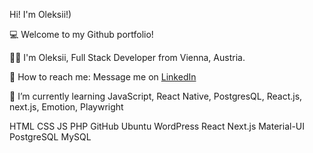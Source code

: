 <!-- BLOG-POST-LIST:START -->
Hi! I'm Oleksii!)

💻 Welcome to my Github portfolio!

👨‍💼 I'm Oleksii, Full Stack Developer from Vienna, Austria.

📧 How to reach me: Message me on <a href="https://www.linkedin.com/in/alexey-piltenko/" rel="nofollow">LinkedIn</a>

🚀 I’m currently learning JavaScript, React Native, PostgresQL, React.js, next.js, Emotion, Playwright

HTML CSS JS PHP GitHub Ubuntu WordPress React Next.js Material-UI PostgreSQL MySQL
<!-- BLOG-POST-LIST:END -->
